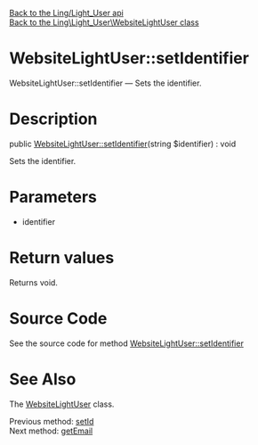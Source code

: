 [Back to the Ling/Light_User api](https://github.com/lingtalfi/Light_User/blob/master/doc/api/Ling/Light_User.md)<br>
[Back to the Ling\Light_User\WebsiteLightUser class](https://github.com/lingtalfi/Light_User/blob/master/doc/api/Ling/Light_User/WebsiteLightUser.md)


WebsiteLightUser::setIdentifier
================



WebsiteLightUser::setIdentifier — Sets the identifier.




Description
================


public [WebsiteLightUser::setIdentifier](https://github.com/lingtalfi/Light_User/blob/master/doc/api/Ling/Light_User/WebsiteLightUser/setIdentifier.md)(string $identifier) : void




Sets the identifier.




Parameters
================


- identifier

    


Return values
================

Returns void.








Source Code
===========
See the source code for method [WebsiteLightUser::setIdentifier](https://github.com/lingtalfi/Light_User/blob/master/WebsiteLightUser.php#L248-L251)


See Also
================

The [WebsiteLightUser](https://github.com/lingtalfi/Light_User/blob/master/doc/api/Ling/Light_User/WebsiteLightUser.md) class.

Previous method: [setId](https://github.com/lingtalfi/Light_User/blob/master/doc/api/Ling/Light_User/WebsiteLightUser/setId.md)<br>Next method: [getEmail](https://github.com/lingtalfi/Light_User/blob/master/doc/api/Ling/Light_User/WebsiteLightUser/getEmail.md)<br>

